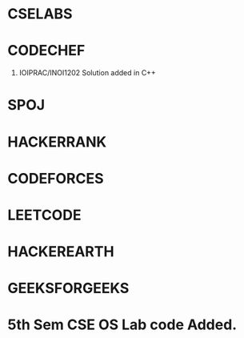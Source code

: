 # CSELABS


# CODECHEF
1. IOIPRAC/INOI1202 Solution added in C++


# SPOJ


# HACKERRANK


# CODEFORCES


# LEETCODE


# HACKEREARTH


# GEEKSFORGEEKS

# 5th Sem CSE OS Lab code Added.